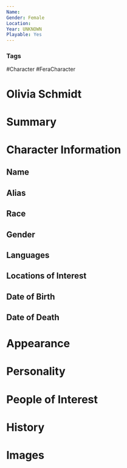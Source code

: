 ```yaml
---
Name: 
Gender: Female
Location: 
Year: UNKNOWN
Playable: Yes
---
```


### Tags
#Character #FeraCharacter 

# Olivia Schmidt


# Summary


# Character Information

## Name

## Alias

## Race

## Gender

## Languages

## Locations of Interest

## Date of Birth

## Date of Death

# Appearance

# Personality

# People of Interest

# History

# Images
